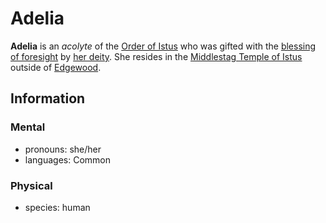 # Adelia

**Adelia** is an _acolyte_ of the [Order of Istus](../order-of-istus.md) who was gifted with the [blessing of foresight](../../../ch-5-character-options/supernatural-gifts.md) by [her deity](../../../ch-3-stories-of-mote/pantheons/multiverse-deities/istus.md). She resides in the [Middlestag Temple of Istus](../../../ch-2-people-of-mote/societies/esterfell-accord/edgewood/middlestag-temple-of-istus.md) outside of [Edgewood](../../../ch-2-people-of-mote/societies/esterfell-accord/edgewood/edgewood.md).

## Information

### Mental

- pronouns: she/her
- languages: Common

### Physical

- species: human
